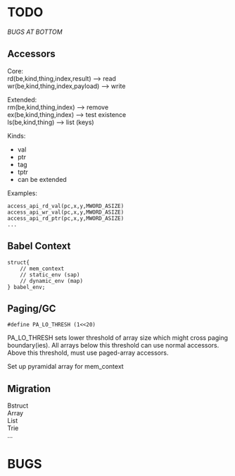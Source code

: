 TODO
====

*BUGS AT BOTTOM*

Accessors
---------

Core:  
rd(be,kind,thing,index,result)      --> read  
wr(be,kind,thing,index,payload)     --> write  

Extended:  
rm(be,kind,thing,index)             --> remove  
ex(be,kind,thing,index)             --> test existence  
ls(be,kind,thing)                   --> list (keys)  

Kinds:
- val
- ptr
- tag
- tptr
- can be extended

Examples:

    access_api_rd_val(pc,x,y,MWORD_ASIZE)
    access_api_wr_val(pc,x,y,MWORD_ASIZE)
    access_api_rd_ptr(pc,x,y,MWORD_ASIZE)
    ...

Babel Context
-------------

    struct{
        // mem_context
        // static_env (sap)
        // dynamic_env (map)
    } babel_env;

Paging/GC
---------

    #define PA_LO_THRESH (1<<20)

PA_LO_THRESH sets lower threshold of array size which might cross paging
boundary(ies). All arrays below this threshold can use normal accessors.
Above this threshold, must use paged-array accessors.

Set up pyramidal array for mem_context

Migration
---------

Bstruct  
Array  
List  
Trie  
...  

BUGS
====



